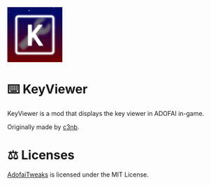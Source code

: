 <img src = "kvs_icon.png" width="25%" height="25%">

# ⌨️ KeyViewer
KeyViewer is a mod that displays the key viewer in ADOFAI in-game.

Originally made by [c3nb](https://github.com/c3nb).

# ⚖️  Licenses
[AdofaiTweaks](https://github.com/PizzaLovers007/AdofaiTweaks) is licensed under the MIT License. 
